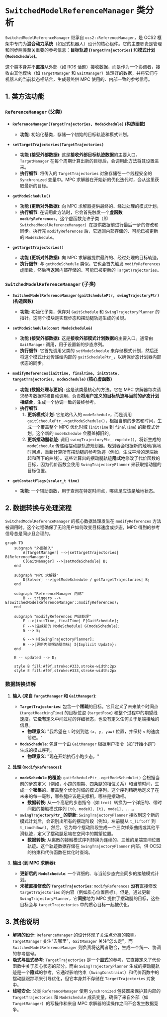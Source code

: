 # `SwitchedModelReferenceManager` 类分析

`SwitchedModelReferenceManager` 继承自 `ocs2::ReferenceManager`，是 OCS2 框架中专门为**混合动力系统**（如足式机器人）设计的核心组件。它的主要职责是管理和同步两类至关重要的参考信息：**目标轨迹 (`TargetTrajectories`)** 和**模式计划 (`ModeSchedule`)**。

这个类本身并不**直接**从外部（如 ROS 话题）接收数据，而是作为一个协调者，接收由其他模块（如 `TargetManager` 和 `GaitManager`）处理好的数据，并将它们与机器人的当前状态相结合，生成最终供 MPC 使用的、内部一致的参考信号。

## 1. 类方法功能

### `ReferenceManager` (父类)

-   **`ReferenceManager(TargetTrajectories, ModeSchedule)` (构造函数)**
    -   **功能**: 初始化基类，存储一个初始的目标轨迹和模式计划。

-   **`setTargetTrajectories(TargetTrajectories)`**
    -   **功能 (接受外部数据)**: 这是**接收外部目标轨迹数据**的主要入口。`TargetManager` 在每个周期计算出新的目标后，会调用此方法将其设置进来。
    -   **执行细节**: 将传入的 `TargetTrajectories` 对象存储在一个线程安全的 `Synchronized` 变量中。MPC 求解器在开始新的优化迭代时，会从这里获取最新的目标。

-   **`getModeSchedule()`**
    -   **功能 (更新对外数据)**: 向 MPC 求解器提供最终的、经过处理的模式计划。
    -   **执行细节**: 在调用此方法时，它会首先触发一个**虚函数 `modifyReferences`**。这个虚函数允许子类（即 `SwitchedModelReferenceManager`）在提供数据前进行最后一步的修改和同步。执行完 `modifyReferences` 后，它返回内部存储的、可能已被更新的 `ModeSchedule`。

-   **`getTargetTrajectories()`**
    -   **功能 (更新对外数据)**: 向 MPC 求解器提供最终的、经过处理的目标轨迹。
    -   **执行细节**: 与 `getModeSchedule` 类似，它也会首先触发 `modifyReferences` 虚函数，然后再返回内部存储的、可能已被更新的 `TargetTrajectories`。

### `SwitchedModelReferenceManager` (子类)

-   **`SwitchedModelReferenceManager(gaitSchedulePtr, swingTrajectoryPtr)` (构造函数)**
    -   **功能**: 初始化子类，保存对 `GaitSchedule` 和 `SwingTrajectoryPlanner` 的指针。这两个模块是实现步态和摆动腿轨迹生成的关键。

-   **`setModeSchedule(const ModeSchedule&)`**
    -   **功能 (接受外部数据)**: 这是**接收外部模式计划数据**的主要入口。通常由 `GaitManager` 调用，用于设置新的步态序列。
    -   **执行细节**: 它首先调用父类的 `setModeSchedule` 来存储模式计划，然后还将这个模式计划传递给内部的 `gaitSchedulePtr_`，以确保步态计划器内部状态的同步。

-   **`modifyReferences(initTime, finalTime, initState, targetTrajectories, modeSchedule)` (核心虚函数)**
    -   **功能 (数据处理与更新)**: 这是该类最核心的方法。它在 MPC 求解器每次请求参考数据时被自动调用，负责**将用户定义的目标轨迹与当前的步态计划相结合**，生成一个协调一致的最终参考。
    -   **执行细节**:
        1.  **更新模式计划**: 它忽略传入的 `modeSchedule`，而是调用 `gaitSchedulePtr_->getModeSchedule()`，根据当前的步态和时间，生成一个覆盖整个 MPC 优化时域 (`initTime` 到 `finalTime`) 的新模式计划。这个新的 `modeSchedule` 会覆盖掉旧的。
        2.  **更新摆动腿轨迹**: 调用 `swingTrajectoryPtr_->update()`，将新生成的 `modeSchedule` 传递给摆动腿轨迹规划器。规划器会根据新的触地/离地时间点，重新计算所有摆动腿的参考轨迹（例如，生成平滑的足端抬起和落下的曲线）。这些计算出的摆动腿轨迹**隐式地**修改了代价函数的目标，因为代价函数会使用 `SwingTrajectoryPlanner` 来获取摆动腿的目标位置。

-   **`getContactFlags(scalar_t time)`**
    -   **功能**: 一个辅助函数，用于查询在特定时间点，哪些足应该是触地状态。

## 2. 数据转换与处理流程

`SwitchedModelReferenceManager` 的核心数据处理发生在 `modifyReferences` 方法被调用时。这个过程确保了无论用户如何改变目标速度或步态，MPC 得到的参考信号总是同步且合理的。

```mermaid
graph TD
    subgraph "外部输入"
        A[TargetManager] -->|setTargetTrajectories| B(ReferenceManager);
        C[GaitManager] -->|setModeSchedule| B;
    end

    subgraph "MPC 求解器"
        D[Solver] -->|getModeSchedule / getTargetTrajectories| B;
    end

    subgraph "ReferenceManager 内部"
        B -- triggers --> E(SwitchedModelReferenceManager::modifyReferences);
    end

    subgraph "modifyReferences 内部处理"
        E -->|initTime, finalTime| F[GaitSchedule];
        F -->|生成新的 ModeSchedule| G(modeSchedule);
        G --> E;

        G --> H[SwingTrajectoryPlanner];
        H -->|更新内部摆动腿目标| I{Implicit Update};
    end

    E -- updated --> D;

    style B fill:#f9f,stroke:#333,stroke-width:2px
    style E fill:#f9f,stroke:#333,stroke-width:2px
```

### 数据转换详解

1.  **输入 (来自 `TargetManager` 和 `GaitManager`)**:
    -   **`TargetTrajectories`**: 包含一个**稀疏**的目标。它只定义了未来某个时间点 (`targetReachingTime`) 的目标位姿 (`targetPose`) 和整个过程中的期望线速度。它**没有**定义中间过程的详细状态，也没有定义任何关于足端接触的信息。
        -   **物理意义**: "我希望在 `t` 时刻到达 `(x, y, yaw)` 位置，并保持 `v` 的速度前进。"
    -   **`ModeSchedule`**: 包含一个由 `GaitManager` 根据用户指令（如“开始小跑”）生成的模式序列。
        -   **物理意义**: "现在开始执行小跑步态。"

2.  **处理 (`modifyReferences`)**:
    -   **`modeSchedule` 的覆盖**: `gaitSchedulePtr_->getModeSchedule()` 会根据当前的步态定义（例如，小跑的周期、四条腿的相位关系）和当前时间，生成一个**密集**的、覆盖整个优化时域的模式序列。这个序列精确地定义了在未来的每一毫秒，哪些腿应该是支撑相，哪些是摆动相。
        -   **数据转换**: 从一个高层的步态指令（如 `trot`）转换为一个详细的、带时间戳的接触模式序列 `[t0, mode0], [t1, mode1], ...`。
    -   **`swingTrajectoryPtr_` 的更新**: `SwingTrajectoryPlanner` 接收到这个新的模式计划后，会识别出所有的摆动阶段（例如，左前腿从 `t_liftoff` 到 `t_touchdown`）。然后，它为每个摆动阶段生成一个三次样条曲线或其他平滑轨迹，定义了摆动腿足端在空间中的期望位置。
        -   **数据转换**: 从离散的接触模式序列转换为连续的、三维的足端空间位置轨迹。这个轨迹数据存储在 `SwingTrajectoryPlanner` 内部，供 OCS2 的约束和代价函数在优化时查询。

3.  **输出 (到 MPC 求解器)**:
    -   **更新后的 `ModeSchedule`**: 一个详细的、与当前步态完全同步的接触模式计划。
    -   **未被直接修改的 `TargetTrajectories`**: `modifyReferences` **没有**直接修改 `targetTrajectories` 的内容（例如质心位置目标）。但是，通过更新 `SwingTrajectoryPlanner`，它**间接**地为 MPC 提供了摆动腿的目标，这些目标会与 `targetTrajectories` 中的质心目标一起被优化。

## 3. 其他说明

-   **解耦的设计**: `ReferenceManager` 的设计体现了关注点分离的原则。`TargetManager` 关注“去哪里”，`GaitManager` 关注“怎么走”，而 `SwitchedModelReferenceManager` 则负责将这两者融合，生成一个统一、协调的参考信号。
-   **隐式与显式参考**: `TargetTrajectories` 是一个**显式**的参考，它直接定义了代价函数中关于质心状态的部分。而由 `SwingTrajectoryPlanner` 生成的摆动腿轨迹是一个**隐式**的参考，它通过影响约束（`SwingConstraint`）和代价函数中的摆动腿跟踪项来引导优化，但它本身并不存储在 `TargetTrajectories` 对象中。
-   **线程安全**: 父类 `ReferenceManager` 使用 `Synchronized` 包装器来保护其内部的 `TargetTrajectories` 和 `ModeSchedule` 成员变量，确保了来自外部（如 `TargetManager`）的写操作和来自 MPC 求解器的读操作之间不会发生数据竞争。
